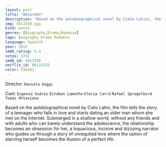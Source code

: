 ```yaml
---
layout: post
title: "Abzurdah"
description: "Based on the autobiographical novel by Cielo Latini, the film tells the story of a teenager who falls in love and starts dating an older man whom she met on the Internet. Submerged in a shallow world, without any friends and with adults who can barely understand the adolescence, the relationship becomes an obsession for her, a loquacious, incisive and dizzying narrator who guides us through a story of unrequited love where the option of starving herself becomes the illusion of a perfect life..."
img: 4413338.jpg
kind: movie
genres: [Biography,Drama,Romance]
tags: Biography Drama Romance 
language: Spanish
year: 2015
imdb_rating: 5.4
votes: 1751
imdb_id: 4413338
netflix_id: 80115152
color: F4A261
---
```

Director: `Daniela Goggi`  

Cast: `Eugenia Suárez` `Esteban Lamothe` `Gloria Carrá` `Rafael Spregelburd` `Tomás Ottaviano` 

Based on the autobiographical novel by Cielo Latini, the film tells the story of a teenager who falls in love and starts dating an older man whom she met on the Internet. Submerged in a shallow world, without any friends and with adults who can barely understand the adolescence, the relationship becomes an obsession for her, a loquacious, incisive and dizzying narrator who guides us through a story of unrequited love where the option of starving herself becomes the illusion of a perfect life.